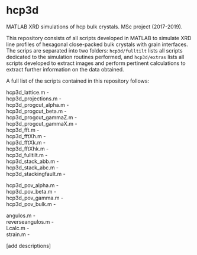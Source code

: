 <h1>hcp3d</h1>
<p>MATLAB XRD simulations of hcp bulk crystals. MSc project (2017-2019).</p>

<p>This repository consists of all scripts developed in MATLAB to simulate XRD line profiles of hexagonal close-packed bulk crystals with grain interfaces. The scrips are separated into two folders: <code>hcp3d/fulltilt</code> lists all scripts dedicated to the simulation routines performed, and <code>hcp3d/extras</code> lists all scripts developed to extract images and perform pertinent calculations to extract further information on the data obtained.</p>

A full list of the scripts contained in this repository follows:

hcp3d_lattice.m -  
hcp3d_projections.m -  
hcp3d_progcut_alpha.m -  
hcp3d_progcut_beta.m -  
hcp3d_progcut_gammaZ.m -  
hcp3d_progcut_gammaX.m -  
hcp3d_fft.m -  
hcp3d_fftXh.m -  
hcp3d_fftXk.m -  
hcp3d_fftXhk.m -  
hcp3d_fulltilt.m -  
hcp3d_stack_abb.m -  
hcp3d_stack_abc.m -  
hcp3d_stackingfault.m -  

hcp3d_pov_alpha.m -  
hcp3d_pov_beta.m -  
hcp3d_pov_gamma.m -  
hcp3d_pov_bulk.m -  

angulos.m -  
reverseangulos.m -  
Lcalc.m -  
strain.m -  

[add descriptions]
